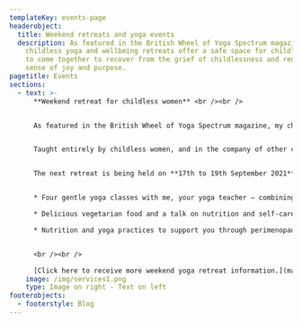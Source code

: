 ```yaml
---
templateKey: events-page
headerobject:
  title: Weekend retreats and yoga events
  description: As featured in the British Wheel of Yoga Spectrum magazine, my
    childless yoga and wellbeing retreats offer a safe space for childless women
    to come together to recover from the grief of childlessness and rediscover a
    sense of joy and purpose.
pagetitle: Events
sections:
  - text: >-
      **Weekend retreat for childless women** <br /><br />


      As featured in the British Wheel of Yoga Spectrum magazine, my childless yoga and wellbeing retreats offer a safe space for childless women to come together to recover from the grief of childlessness and rediscover a sense of joy and purpose.<br /><br />


      Taught entirely by childless women, and in the company of other childless women, you will be nurtured body and soul in the beautiful setting of The Abbey, Sutton Courtenay, Oxfordshire.<br /><br />


      The next retreat is being held on **17th to 19th September 2021**. The weekend of healing and rejuvenation includes:<br /><br />


      * Four gentle yoga classes with me, your yoga teacher – combining pranayama (breathwork), relaxation and meditation.

      * Delicious vegetarian food and a talk on nutrition and self-care.

      * Nutrition and yoga practices to support you through perimenopause and beyond


      <br /><br />

      [Click here to receive more weekend yoga retreat information.](mailto:ButterflyandBeyond@outlook.com?subject=Weekend%20yoga%20retreat%20info)
    image: /img/services1.png
    type: Image on right - Text on left
footerobjects:
  - footerstyle: Blog
---
```

